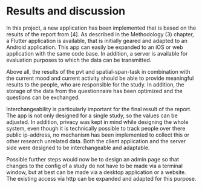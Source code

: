# Results and discussion

In this project, a new application has been implemented that is 
based on the results of the report from [4]. As described in the 
Methodology (3) chapter, a Flutter application is available, that is 
initially geared and adapted to an Android application. This app can 
easily be expanded to an iOS or web application with the same code base. 
In addition, a server is available for evaluation purposes to which 
the data can be transmitted.

Above all, the results of the pvt and spatial-span-task in combination 
with the current mood and current activity should be able to provide 
meaningful results to the people, who are responsible for the study. 
In addition, the storage of the data from the questionnaire has been 
optimized and the questions can be exchanged.

Interchangeability is particularly important for the final result 
of the report. The app is not only designed for a single study, so 
the values ​​can be adjusted. In addition, privacy was kept in mind while
designing the whole system, even though it is technically possible to track
people over there public ip-address, no mechanism has been implemented to
collect this or other research unrelated data. Both the client
application and the server side were designed to be interchangeable 
and adaptable.

Possible further steps would now be to design an admin page so that 
changes to the config of a study do not have to be made via a terminal 
window, but at best can be made via a desktop application or a website. 
The existing access via http can be expanded and adapted for 
this purpose.
